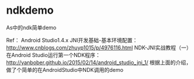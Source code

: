 # ndkdemo
As中的ndk简单demo

Ref：
Android Studio1.4.x JNI开发基础-基本环境配置：http://www.cnblogs.com/zhuyp1015/p/4976116.html
NDK-JNI实战教程（一） 在Android Studio运行第一个NDK程序：http://yanbober.github.io/2015/02/14/android_studio_jni_1/
根据上面的介绍，做了个简单的在AndroidStudio中NDK调用的demo
